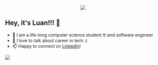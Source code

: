 <p align="center"><img src="https://i.imgur.com/A6bWGFl.gif"/></p>

## Hey, it's Luan!!! 🐍
- 🔭 I am a life-long computer science student 🤓 and software engineer
- 💬 I love to talk about career in tech :)
- 📫 Happy to connect on [LinkedIn](https://www.linkedin.com/in/hoangphucluantruong0812/)!

<img src="https://imgur.com/rilHVxA.png"/>
